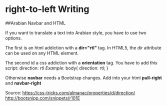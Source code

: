 # right-to-left Writing
##Arabian Navbar and HTML

If you want to translate a text into Arabian style, you have to use two options.

The first is an html addiction with a **dir="rtl"** tag.
In HTML5, the dir attribute can be used on any HTML element.

The second id a css addiction with a **orientation** tag. You have to add this script:
 direction: rtl
*Example:*
body{
  direction: rtl;
}

Otherwise **navbar** needs a Bootstrap changes.
Add into your html **pull-right** and **navbar-right**

Source:
https://css-tricks.com/almanac/properties/d/direction/
http://bootsnipp.com/snippets/r101E

